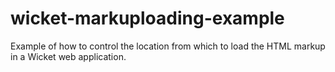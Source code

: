 wicket-markuploading-example
============================

Example of how to control the location from which to load the HTML markup in a Wicket web application.
